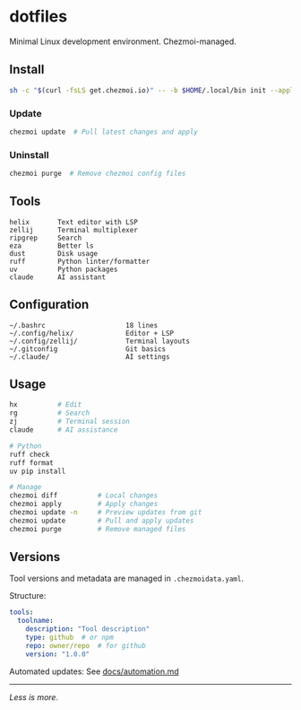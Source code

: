 # dotfiles

Minimal Linux development environment. Chezmoi-managed.

## Install

```bash
sh -c "$(curl -fsLS get.chezmoi.io)" -- -b $HOME/.local/bin init --apply 0xAndrii
```

### Update

```bash
chezmoi update  # Pull latest changes and apply
```

### Uninstall

```bash
chezmoi purge  # Remove chezmoi config files
```

## Tools

```
helix       Text editor with LSP
zellij      Terminal multiplexer
ripgrep     Search
eza         Better ls
dust        Disk usage
ruff        Python linter/formatter
uv          Python packages
claude      AI assistant
```

## Configuration

```
~/.bashrc                    18 lines
~/.config/helix/             Editor + LSP
~/.config/zellij/            Terminal layouts
~/.gitconfig                 Git basics
~/.claude/                   AI settings
```

## Usage

```bash
hx          # Edit
rg          # Search
zj          # Terminal session
claude      # AI assistance

# Python
ruff check
ruff format
uv pip install

# Manage
chezmoi diff          # Local changes
chezmoi apply         # Apply changes
chezmoi update -n     # Preview updates from git
chezmoi update        # Pull and apply updates
chezmoi purge         # Remove managed files
```

## Versions

Tool versions and metadata are managed in `.chezmoidata.yaml`.

Structure:
```yaml
tools:
  toolname:
    description: "Tool description"
    type: github  # or npm
    repo: owner/repo  # for github
    version: "1.0.0"
```

Automated updates: See [docs/automation.md](docs/automation.md)

---

_Less is more._
